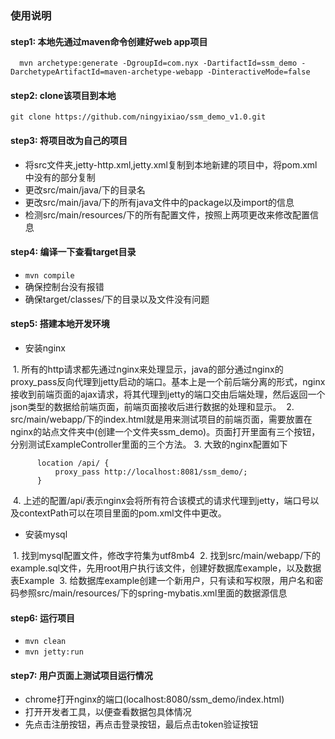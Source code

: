 ### 使用说明
#### step1: 本地先通过maven命令创建好web app项目
      mvn archetype:generate -DgroupId=com.nyx -DartifactId=ssm_demo -DarchetypeArtifactId=maven-archetype-webapp -DinteractiveMode=false
      
#### step2: clone该项目到本地
`git clone https://github.com/ningyixiao/ssm_demo_v1.0.git`

#### step3: 将项目改为自己的项目
- 将src文件夹,jetty-http.xml,jetty.xml复制到本地新建的项目中，将pom.xml中没有的部分复制
- 更改src/main/java/下的目录名
- 更改src/main/java/下的所有java文件中的package以及import的信息
- 检测src/main/resources/下的所有配置文件，按照上两项更改来修改配置信息

#### step4: 编译一下查看target目录
- `mvn compile`
- 确保控制台没有报错
- 确保target/classes/下的目录以及文件没有问题

#### step5: 搭建本地开发环境
- 安装nginx

  1. 所有的http请求都先通过nginx来处理显示，java的部分通过nginx的proxy_pass反向代理到jetty启动的端口。基本上是一个前后端分离的形式，nginx接收到前端页面的ajax请求，将其代理到jetty的端口交由后端处理，然后返回一个json类型的数据给前端页面，前端页面接收后进行数据的处理和显示。 
  2. src/main/webapp/下的index.html就是用来测试项目的前端页面，需要放置在nginx的站点文件夹中(创建一个文件夹ssm_demo)。页面打开里面有三个按钮，分别测试ExampleController里面的三个方法。
  3. 大致的nginx配置如下
 
          location /api/ {
              proxy_pass http://localhost:8081/ssm_demo/;
          }
          
  4. 上述的配置/api/表示nginx会将所有符合该模式的请求代理到jetty，端口号以及contextPath可以在项目里面的pom.xml文件中更改。
  
- 安装mysql

  1. 找到mysql配置文件，修改字符集为utf8mb4
  2. 找到src/main/webapp/下的example.sql文件，先用root用户执行该文件，创建好数据库example，以及数据表Example
  3. 给数据库example创建一个新用户，只有读和写权限，用户名和密码参照src/main/resources/下的spring-mybatis.xml里面的数据源信息
    
#### step6: 运行项目
- `mvn clean`
- `mvn jetty:run`

#### step7: 用户页面上测试项目运行情况
- chrome打开nginx的端口(localhost:8080/ssm_demo/index.html)
- 打开开发者工具，以便查看数据包具体情况
- 先点击注册按钮，再点击登录按钮，最后点击token验证按钮


  
